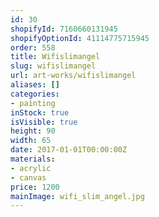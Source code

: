 ```yaml
---
id: 30
shopifyId: 7160660131945
shopifyOptionId: 41114775715945
order: 558
title: Wifislimangel
slug: wifislimangel
url: art-works/wifislimangel
aliases: []
categories:
- painting
inStock: true
isVisible: true
height: 90
width: 65
date: 2017-01-01T00:00:00Z
materials:
- acrylic
- canvas
price: 1200
mainImage: wifi_slim_angel.jpg
---
```

